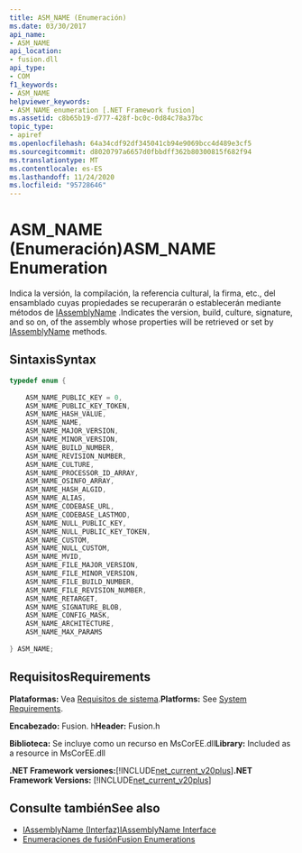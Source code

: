 ```yaml
---
title: ASM_NAME (Enumeración)
ms.date: 03/30/2017
api_name:
- ASM_NAME
api_location:
- fusion.dll
api_type:
- COM
f1_keywords:
- ASM_NAME
helpviewer_keywords:
- ASM_NAME enumeration [.NET Framework fusion]
ms.assetid: c8b65b19-d777-428f-bc0c-0d84c78a37bc
topic_type:
- apiref
ms.openlocfilehash: 64a34cdf92df345041cb94e9069bcc4d489e3cf5
ms.sourcegitcommit: d8020797a6657d0fbbdff362b80300815f682f94
ms.translationtype: MT
ms.contentlocale: es-ES
ms.lasthandoff: 11/24/2020
ms.locfileid: "95728646"
---
```

# <a name="asm_name-enumeration"></a><span data-ttu-id="5bc3b-102">ASM_NAME (Enumeración)</span><span class="sxs-lookup"><span data-stu-id="5bc3b-102">ASM_NAME Enumeration</span></span>

<span data-ttu-id="5bc3b-103">Indica la versión, la compilación, la referencia cultural, la firma, etc., del ensamblado cuyas propiedades se recuperarán o establecerán mediante métodos de [IAssemblyName](iassemblyname-interface.md) .</span><span class="sxs-lookup"><span data-stu-id="5bc3b-103">Indicates the version, build, culture, signature, and so on, of the assembly whose properties will be retrieved or set by [IAssemblyName](iassemblyname-interface.md) methods.</span></span>  
  
## <a name="syntax"></a><span data-ttu-id="5bc3b-104">Sintaxis</span><span class="sxs-lookup"><span data-stu-id="5bc3b-104">Syntax</span></span>  
  
```cpp  
typedef enum {  
  
    ASM_NAME_PUBLIC_KEY = 0,  
    ASM_NAME_PUBLIC_KEY_TOKEN,  
    ASM_NAME_HASH_VALUE,  
    ASM_NAME_NAME,  
    ASM_NAME_MAJOR_VERSION,  
    ASM_NAME_MINOR_VERSION,  
    ASM_NAME_BUILD_NUMBER,  
    ASM_NAME_REVISION_NUMBER,  
    ASM_NAME_CULTURE,  
    ASM_NAME_PROCESSOR_ID_ARRAY,  
    ASM_NAME_OSINFO_ARRAY,  
    ASM_NAME_HASH_ALGID,  
    ASM_NAME_ALIAS,  
    ASM_NAME_CODEBASE_URL,  
    ASM_NAME_CODEBASE_LASTMOD,  
    ASM_NAME_NULL_PUBLIC_KEY,  
    ASM_NAME_NULL_PUBLIC_KEY_TOKEN,  
    ASM_NAME_CUSTOM,  
    ASM_NAME_NULL_CUSTOM,
    ASM_NAME_MVID,  
    ASM_NAME_FILE_MAJOR_VERSION,  
    ASM_NAME_FILE_MINOR_VERSION,  
    ASM_NAME_FILE_BUILD_NUMBER,  
    ASM_NAME_FILE_REVISION_NUMBER,  
    ASM_NAME_RETARGET,  
    ASM_NAME_SIGNATURE_BLOB,  
    ASM_NAME_CONFIG_MASK,  
    ASM_NAME_ARCHITECTURE,  
    ASM_NAME_MAX_PARAMS  
  
} ASM_NAME;  
```  
  
## <a name="requirements"></a><span data-ttu-id="5bc3b-105">Requisitos</span><span class="sxs-lookup"><span data-stu-id="5bc3b-105">Requirements</span></span>  

 <span data-ttu-id="5bc3b-106">**Plataformas:** Vea [Requisitos de sistema](../../get-started/system-requirements.md).</span><span class="sxs-lookup"><span data-stu-id="5bc3b-106">**Platforms:** See [System Requirements](../../get-started/system-requirements.md).</span></span>  
  
 <span data-ttu-id="5bc3b-107">**Encabezado:** Fusion. h</span><span class="sxs-lookup"><span data-stu-id="5bc3b-107">**Header:** Fusion.h</span></span>  
  
 <span data-ttu-id="5bc3b-108">**Biblioteca:** Se incluye como un recurso en MsCorEE.dll</span><span class="sxs-lookup"><span data-stu-id="5bc3b-108">**Library:** Included as a resource in MsCorEE.dll</span></span>  
  
 <span data-ttu-id="5bc3b-109">**.NET Framework versiones:**[!INCLUDE[net_current_v20plus](../../../../includes/net-current-v20plus-md.md)]</span><span class="sxs-lookup"><span data-stu-id="5bc3b-109">**.NET Framework Versions:** [!INCLUDE[net_current_v20plus](../../../../includes/net-current-v20plus-md.md)]</span></span>  
  
## <a name="see-also"></a><span data-ttu-id="5bc3b-110">Consulte también</span><span class="sxs-lookup"><span data-stu-id="5bc3b-110">See also</span></span>

- [<span data-ttu-id="5bc3b-111">IAssemblyName (Interfaz)</span><span class="sxs-lookup"><span data-stu-id="5bc3b-111">IAssemblyName Interface</span></span>](iassemblyname-interface.md)
- [<span data-ttu-id="5bc3b-112">Enumeraciones de fusión</span><span class="sxs-lookup"><span data-stu-id="5bc3b-112">Fusion Enumerations</span></span>](fusion-enumerations.md)
